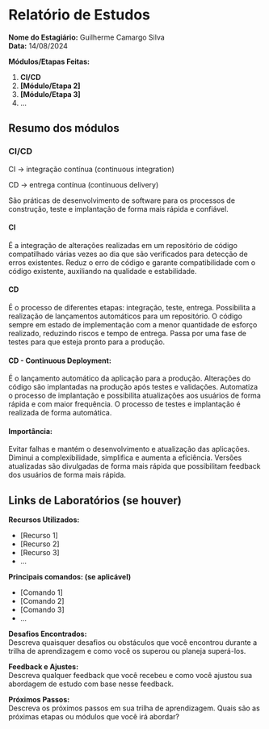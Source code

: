 # Relatório de Estudos

**Nome do Estagiário:** Guilherme Camargo Silva  
**Data:** 14/08/2024

**Módulos/Etapas Feitas:**  
1. **CI/CD**
2. **[Módulo/Etapa 2]**
3. **[Módulo/Etapa 3]** 
4. ...

## Resumo dos módulos 

### CI/CD

CI -> integração contínua (continuous integration)

CD -> entrega contínua (continuous delivery)

São práticas de desenvolvimento de software para os processos de construção, teste e implantação de forma mais rápida e confiável.

#### CI

É a integração de alterações realizadas em um repositório de código compatilhado várias vezes ao dia que são verificados para detecção de erros existentes. Reduz o erro de código e garante compatibilidade com o código existente, auxiliando na qualidade e estabilidade.

#### CD

É o processo de diferentes etapas: integração, teste, entrega. Possibilita a realização de lançamentos automáticos para um repositório. O código sempre em estado de implementação com a menor quantidade de esforço realizado, reduzindo riscos e tempo de entrega. Passa por uma fase de testes para que esteja pronto para a produção.

#### CD - Continuous Deployment:

É o lançamento automático da aplicação para a produção. Alterações do código são implantadas na produção após testes e validações. Automatiza o processo de implantação e possibilita atualizações aos usuários de forma rápida e com maior frequência. O processo de testes e implantação é realizada de forma automática.

#### Importância:

Evitar falhas e mantém o desenvolvimento e atualização das aplicações. Diminui a complexibilidade, simplifica e aumenta a eficiência. Versões atualizadas são divulgadas de forma mais rápida que possibilitam feedback dos usuários de forma mais rápida.

## Links de Laboratórios (se houver)

**Recursos Utilizados:**  
- [Recurso 1]
- [Recurso 2]
- [Recurso 3]
- ...

**Principais comandos: (se aplicável)**  
- [Comando 1]
- [Comando 2]
- [Comando 3]
- ...

**Desafios Encontrados:**  
Descreva quaisquer desafios ou obstáculos que você encontrou durante a trilha de aprendizagem e como você os superou ou planeja superá-los.

**Feedback e Ajustes:**  
Descreva qualquer feedback que você recebeu e como você ajustou sua abordagem de estudo com base nesse feedback.

**Próximos Passos:**  
Descreva os próximos passos em sua trilha de aprendizagem. Quais são as próximas etapas ou módulos que você irá abordar?